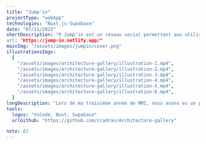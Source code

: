 ```yaml
---
title: "Jump'in"
projectType: "webApp"
technologies: "Nuxt.js-Supabase"
date: "07/11/2023"
shortDescription: "P Jump'in est un réseau social permettant aux utilisateurs de se regrouper par centres d'intérêt et de se lancer des défis. Développé avec Nuxt.js et Supabase, j'ai implémenté une API REST en utilisant le TDD, géré l'authentification et l'architecture complète de la base de données.
url: "https://jump-in.netlify.app/"
mainImg: "/assets/images/jumpin/cover.png"
illustrationsImgs:
  [
    "/assets/images/architecture-gallery/illustration-1.mp4",
    "/assets/images/architecture-gallery/illustration-2.mp4",
    "/assets/images/architecture-gallery/illustration-3.mp4",
    "/assets/images/architecture-gallery/illustration-4.mp4",
    "/assets/images/architecture-gallery/illustration-5.mp4",
    "/assets/images/architecture-gallery/illustration-6.mp4",
  ]
longDescription: "Lors de ma troisième année de MMI, nous avons eu un projet de trois semaines pour réaliser une web-app de A à Z. J’ai donc décidé de créer un réseau social permettant de regrouper les gens par centres d’intérêt et de se lancer des défis entre eux.Étant donné que la stack n’était pas imposée, j’ai saisi cette occasion pour renforcer mes compétences en Nuxt.js et Supabase.Nous avions comme consigne de réaliser, dans un premier temps, une API REST en utilisant la méthodologie du TDD (Test-Driven Development), pour ensuite passer au design et au développement du frontend.Ce projet, qui est actuellement la réalisation la plus complexe de mon parcours en termes de backend, m’a permis d’acquérir des compétences approfondies en authentification, gestion de base de données, tests et architecture d’un projet d’envergure."
tools:
  logos: "VsCode, Nuxt, Supabase"
  urlGithub: "https://github.com/ccadran/Architecture-gallery"

note: 83
---
```

